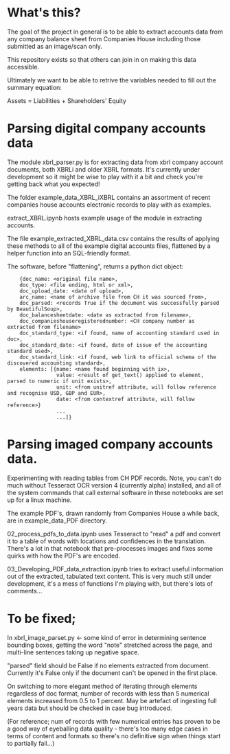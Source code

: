 # What's this?

The goal of the project in general is to be able to extract accounts
data from any company balance sheet from Companies House including those
submitted as an image/scan only.  

This repository exists so that others can join in on making this data
accessible.

Ultimately we want to be able to retrive the variables needed to fill
out the summary equation:

Assets = Liabilities + Shareholders' Equity


# Parsing digital company accounts data

The module xbrl_parser.py is for extracting data from xbrl company
account documents, both XBRLi and older XBRL formats.  It's currently
under development so it might be wise to play with it a bit and check
you're getting back what you expected!

The folder example_data_XBRL_iXBRL contains an assortment of recent
companies house accounts electronic records to play with as examples.

extract_XBRL.ipynb hosts example usage of the module in extracting
accounts.

The file example_extracted_XBRL_data.csv contains the results of 
applying these methods to all of the example digital accounts files,
flattened by a helper function into an SQL-friendly format.


The software, before "flattening", returns a python dict object:

```
	{doc_name: <original file name>,
	doc_type: <file ending, html or xml>,
	doc_upload_date: <date of upload>,
	arc_name: <name of archive file from CH it was sourced from>,
	doc_parsed: <records True if the document was successfully parsed by BeautifulSoup>,
	doc_balancesheetdate: <date as extracted from filename>,
	doc_companieshouseregisterednumber: <CH company number as extracted from filename>
	doc_standard_type: <if found, name of accounting standard used in doc>,
	doc_standard_date: <if found, date of issue of the accounting standard used>,
	doc_standard_link: <if found, web link to official schema of the discovered accounting standard>,
	elements: [{name: <name found beginning with ix>,
				value: <result of get_text() applied to element, parsed to numeric if unit exists>,
				unit: <from unitref attribute, will follow reference and recognise USD, GBP and EUR>,
				date: <from contextref attribute, will follow reference>}
				...
				...]}
```

# Parsing imaged company accounts data.

Experimenting with reading tables from CH PDF records.  Note, you can't
do much without Tesseract OCR version 4 (currently alpha) installed, and
all of the system commands that call external software in these notebooks
are set up for a linux machine.

The example PDF's, drawn randomly from Companies House a while back, are
in example_data_PDF directory.

02_process_pdfs_to_data.ipynb uses Tesseract to "read" a pdf and convert it
to a table of words with locations and confidences in the translation.  
There's a lot in that notebook that  pre-processes images and fixes
some quirks with how the PDF's are encoded.

03_Developing_PDF_data_extraction.ipynb tries to extract useful 
information out of the extracted, tabulated text content.  This is very
much still under development, it's a mess of functions I'm playing with,
but there's lots of comments...


# To be fixed;

In xbrl_image_parset.py <- some kind of error in determining sentence 
bounding boxes, getting the word "note" stretched across the page, and 
multi-line sentences taking up negative space.

"parsed" field should be False if no elements extracted from document. 
Currently it's False only if the document can't be opened in the first 
place.

On switching to more elegant method of iterating through elements
regardless of doc format, number of records with less than 5 numerical
elements increased from 0.5 to 1 percent.  May be artefact of ingesting
full years data but should be checked in case bug introduced.

(For reference; num of records with few numerical entries has proven to
be a good way of eyeballing data quality - there's too many edge cases 
in terms of content and formats so there's no definitive sign when 
things start to partially fail...)

